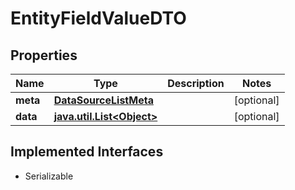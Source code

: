 

# EntityFieldValueDTO


## Properties

Name | Type | Description | Notes
------------ | ------------- | ------------- | -------------
**meta** | [**DataSourceListMeta**](DataSourceListMeta.md) |  |  [optional]
**data** | [**java.util.List&lt;Object&gt;**](Object.md) |  |  [optional]


## Implemented Interfaces

* Serializable


